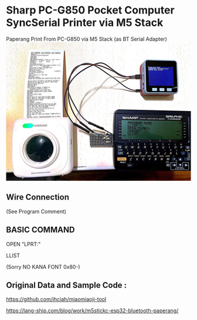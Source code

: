 # Sharp PC-G850 Pocket Computer SyncSerial Printer via M5 Stack

Paperang Print From PC-G850 via M5 Stack (as BT Serial Adapter)
![Image](https://github.com/jmio/paperang_print_PC-G850/blob/master/PC-G850_Printer.jpg)

## Wire Connection

(See Program Comment)

## BASIC COMMAND

OPEN "LPRT:"

LLIST

(Sorry NO KANA FONT 0x80-)

## Original Data and Sample Code :

https://github.com/ihciah/miaomiaoji-tool

https://lang-ship.com/blog/work/m5stickc-esp32-bluetooth-paperang/
